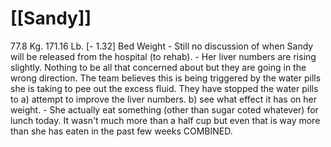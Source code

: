 # [[Sandy]]
77.8 Kg. 171.16 Lb. [- 1.32] Bed Weight
	- Still no discussion of when Sandy will be released from the hospital (to rehab).
	- Her liver numbers are rising slightly.  Nothing to be all that concerned about but they are going in the wrong direction.  The team believes this is being triggered by the water pills she is taking to pee out the excess fluid.  They have stopped the water pills to a) attempt to improve the liver numbers. b) see what effect it has on her weight.
	- She actually eat something (other than sugar coted whatever) for lunch today.  It wasn't much more than a half cup but even that is way more than she has eaten in the past few weeks COMBINED.